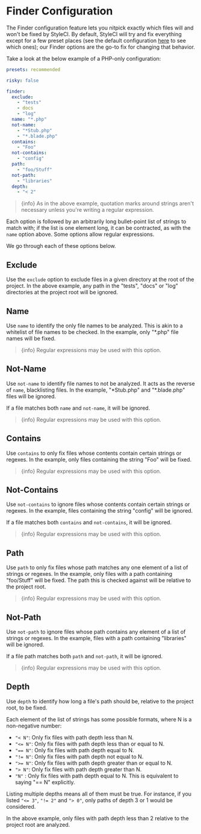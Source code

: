 # Finder Configuration

The Finder configuration feature lets you nitpick exactly which files will and won't be fixed by StyleCI. By default, StyleCI will try and fix everything except for a few preset places (see the default configuration [here](configuration) to see which ones); our Finder options are the go-to fix for changing that behavior.

Take a look at the below example of a PHP-only configuration:

```yaml
presets: recommended

risky: false

finder:
  exclude:
    - "tests"
    - docs
    - "log"
  name: "*.php"
  not-name:
    - "*Stub.php"
    - "*.blade.php"
  contains:
    - "Foo"
  not-contains:
    - "config"
  path:
    - "foo/Stuff"
  not-path:
    - "libraries"
  depth:
    - "< 2"
```

> {info} As in the above example, quotation marks around strings aren't necessary unless you're writing a regular expression.

Each option is followed by an arbitrarily long bullet-point list of strings to match with; if the list is one element long, it can be contracted, as with the `name` option above. Some options allow regular expressions.

We go through each of these options below.

## Exclude

Use the `exclude` option to exclude files in a given directory at the root of the project. In the above example, any path in the "tests", "docs" or "log" directories at the project root will be ignored.

## Name

Use `name` to identify the only file names to be analyzed. This is akin to a whitelist of file names to be checked. In the example, only "\*.php" file names will be fixed.

> {info} Regular expressions may be used with this option.

## Not-Name

Use `not-name` to identify file names to not be analyzed. It acts as the reverse of `name`, blacklisting files. In the example, "\*Stub.php" and "\*.blade.php" files will be ignored.

If a file matches both `name` and `not-name`, it will be ignored.

> {info} Regular expressions may be used with this option.

## Contains

Use `contains` to only fix files whose contents contain certain strings or regexes. In the example, only files containing the string "Foo" will be fixed.

> {info} Regular expressions may be used with this option.

## Not-Contains

Use `not-contains` to ignore files whose contents contain certain strings or regexes. In the example, files containing the string "config" will be ignored.

If a file matches both `contains` and `not-contains`, it will be ignored.

> {info} Regular expressions may be used with this option.

## Path

Use `path` to only fix files whose path matches any one element of a list of strings or regexes. In the example, only files with a path containing "foo/Stuff" will be fixed. The path this is checked against will be relative to the project root.

> {info} Regular expressions may be used with this option.

## Not-Path

Use `not-path` to ignore files whose path contains any element of a list of strings or regexes. In the example, files with a path containing "libraries" will be ignored.

If a file path matches both `path` and `not-path`, it will be ignored.

> {info} Regular expressions may be used with this option.

## Depth

Use `depth` to identify how long a file's path should be, relative to the project root, to be fixed.

Each element of the list of strings has some possible formats, where N is a non-negative number:

* `"< N"`: Only fix files with path depth less than N.
* `"<= N"`: Only fix files with path depth less than or equal to N.
* `"== N"`: Only fix files with path depth equal to N.
* `"!= N"`: Only fix files with path depth not equal to N.
* `">= N"`: Only fix files with path depth greater than or equal to N.
* `"> N"`: Only fix files with path depth greater than N.
* `"N"` : Only fix files with path depth equal to N. This is
  equivalent to saying "== N" explicitly.

Listing multiple depths means all of them must be true. For instance, if you listed `"<= 3"`, `"!= 2"` and `"> 0"`, only paths of depth 3 or 1 would be considered.

In the above example, only files with path depth less than 2 relative to the project root are analyzed.
